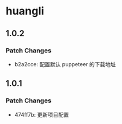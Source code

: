 # huangli

## 1.0.2

### Patch Changes

- b2a2cce: 配置默认 puppeteer 的下载地址

## 1.0.1

### Patch Changes

- 474ff7b: 更新项目配置
